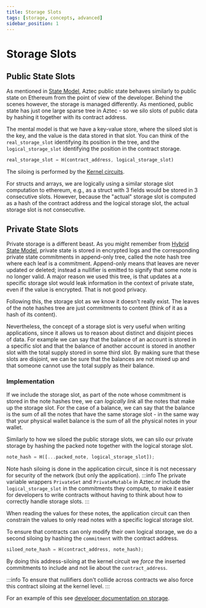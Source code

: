 ```yaml
---
title: Storage Slots
tags: [storage, concepts, advanced]
sidebar_position: 1
---
```


# Storage Slots

## Public State Slots

As mentioned in [State Model](../../storage/state_model.md), Aztec public state behaves similarly to public state on Ethereum from the point of view of the developer. Behind the scenes however, the storage is managed differently. As mentioned, public state has just one large sparse tree in Aztec - so we silo slots of public data by hashing it together with its contract address.

The mental model is that we have a key-value store, where the siloed slot is the key, and the value is the data stored in that slot. You can think of the `real_storage_slot` identifying its position in the tree, and the `logical_storage_slot` identifying the position in the contract storage.

```rust
real_storage_slot = H(contract_address, logical_storage_slot)
```

The siloing is performed by the [Kernel circuits](../circuits/kernels/private_kernel.md).

For structs and arrays, we are logically using a similar storage slot computation to ethereum, e.g., as a struct with 3 fields would be stored in 3 consecutive slots. However, because the "actual" storage slot is computed as a hash of the contract address and the logical storage slot, the actual storage slot is not consecutive.

## Private State Slots

Private storage is a different beast. As you might remember from [Hybrid State Model](../../storage/state_model.md), private state is stored in encrypted logs and the corresponding private state commitments in append-only tree, called the note hash tree where each leaf is a commitment. Append-only means that leaves are never updated or deleted; instead a nullifier is emitted to signify that some note is no longer valid. A major reason we used this tree, is that updates at a specific storage slot would leak information in the context of private state, even if the value is encrypted. That is not good privacy.

Following this, the storage slot as we know it doesn't really exist. The leaves of the note hashes tree are just commitments to content (think of it as a hash of its content).

Nevertheless, the concept of a storage slot is very useful when writing applications, since it allows us to reason about distinct and disjoint pieces of data. For example we can say that the balance of an account is stored in a specific slot and that the balance of another account is stored in another slot with the total supply stored in some third slot. By making sure that these slots are disjoint, we can be sure that the balances are not mixed up and that someone cannot use the total supply as their balance.

### Implementation

If we include the storage slot, as part of the note whose commitment is stored in the note hashes tree, we can _logically link_ all the notes that make up the storage slot. For the case of a balance, we can say that the balance is the sum of all the notes that have the same storage slot - in the same way that your physical wallet balance is the sum of all the physical notes in your wallet.

Similarly to how we siloed the public storage slots, we can silo our private storage by hashing the packed note together with the logical storage slot.

```rust
note_hash = H([...packed_note, logical_storage_slot]);
```

Note hash siloing is done in the application circuit, since it is not necessary for security of the network (but only the application).
:::info
The private variable wrappers `PrivateSet` and `PrivateMutable` in Aztec.nr include the `logical_storage_slot` in the commitments they compute, to make it easier for developers to write contracts without having to think about how to correctly handle storage slots.
:::

When reading the values for these notes, the application circuit can then constrain the values to only read notes with a specific logical storage slot.

To ensure that contracts can only modify their own logical storage, we do a second siloing by hashing the `commitment` with the contract address.

```rust
siloed_note_hash = H(contract_address, note_hash);
```

By doing this address-siloing at the kernel circuit we _force_ the inserted commitments to include and not lie about the `contract_address`.

:::info
To ensure that nullifiers don't collide across contracts we also force this contract siloing at the kernel level.
:::

For an example of this see [developer documentation on storage](../../../../developers/reference/smart_contract_reference/storage/index.md).
